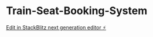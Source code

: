 # Train-Seat-Booking-System

[Edit in StackBlitz next generation editor ⚡️](https://stackblitz.com/~/github.com/RohithaAiswarya16/Train-Seat-Booking-System)